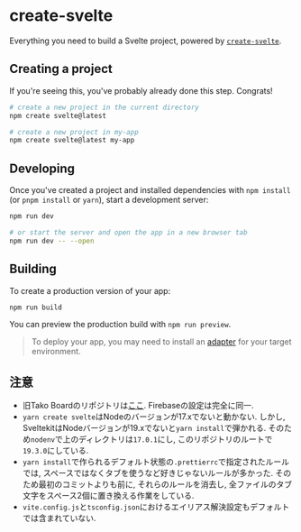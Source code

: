 # create-svelte

Everything you need to build a Svelte project, powered by [`create-svelte`](https://github.com/sveltejs/kit/tree/master/packages/create-svelte).

## Creating a project

If you're seeing this, you've probably already done this step. Congrats!

```bash
# create a new project in the current directory
npm create svelte@latest

# create a new project in my-app
npm create svelte@latest my-app
```

## Developing

Once you've created a project and installed dependencies with `npm install` (or `pnpm install` or `yarn`), start a development server:

```bash
npm run dev

# or start the server and open the app in a new browser tab
npm run dev -- --open
```

## Building

To create a production version of your app:

```bash
npm run build
```

You can preview the production build with `npm run preview`.

> To deploy your app, you may need to install an [adapter](https://kit.svelte.dev/docs/adapters) for your target environment.

## 注意

- 旧Tako Boardのリポジトリは[ここ](https://github.com/littleIkawa/tako_board_easy_app).
Firebaseの設定は完全に同一.
- `yarn create svelte`はNodeのバージョンが17.xでないと動かない.
しかし, SveltekitはNodeバージョンが19.xでないと`yarn install`で弾かれる.
そのため`nodenv`で上のディレクトリは`17.0.1`にし, このリポジトリのルートで`19.3.0`にしている.
- `yarn install`で作られるデフォルト状態の`.prettierrc`で指定されたルールでは, スペースではなくタブを使うなど好きじゃないルールが多かった.
そのため最初のコミットよりも前に, それらのルールを消去し, 全ファイルのタブ文字をスペース2個に置き換える作業をしている.
- `vite.config.js`と`tsconfig.json`におけるエイリアス解決設定もデフォルトでは含まれていない.

